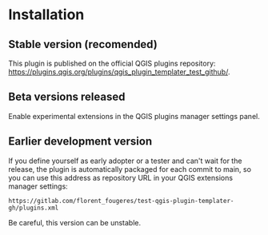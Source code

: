 # Installation

## Stable version (recomended)

This plugin is published on the official QGIS plugins repository: <https://plugins.qgis.org/plugins/qgis_plugin_templater_test_github/>.

## Beta versions released

Enable experimental extensions in the QGIS plugins manager settings panel.

## Earlier development version

If you define yourself as early adopter or a tester and can't wait for the release, the plugin is automatically packaged for each commit to main, so you can use this address as repository URL in your QGIS extensions manager settings:

```url
https://gitlab.com/florent_fougeres/test-qgis-plugin-templater-gh/plugins.xml
```

Be careful, this version can be unstable.
